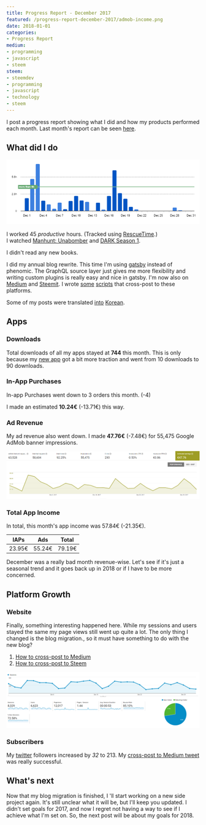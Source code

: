 ```yaml
---
title: Progress Report - December 2017
featured: /progress-report-december-2017/admob-income.png
date: 2018-01-01
categories:
- Progress Report
medium:
- programming
- javascript
- steem
steem:
- steemdev
- programming
- javascript
- technology
- steem
---
```


I post a progress report showing what I did and how my products performed each month.
Last month's report can be seen [here](/progress-report-november-2017).

## What did I do

[![Productive Hours in December 2017](./rescueTime.png)](./rescueTime.png)

I worked 45 _productive_ hours. (Tracked using [RescueTime](/redirects/rescuetime).)  
I watched [Manhunt: Unabomber](https://trakt.tv/shows/manhunt-unabomber/seasons/1) and [DARK Season 1](https://trakt.tv/shows/dark/seasons/1).

I didn't read any new books.  

I did my annual blog rewrite. This time I'm using [gatsby](https://www.gatsbyjs.org) instead of phenomic. The GraphQL source layer just gives me more flexibility and writing custom plugins is really easy and nice in gatsby.
I'm now also on [Medium](http://medium.com/@cmichel) and [Steemit](http://steemit.com/@cmichel). I wrote [some](/how-to-crosspost-to-medium) [scripts](/how-to-crosspost-to-steem) that cross-post to these platforms.

Some of my posts were translated [into](http://webframeworks.kr/tutorials/weplanet/react-native-progress-circle/) [Korean](http://webframeworks.kr/tutorials/weplanet/how-to-use-react-in-markdown/).

## Apps
### Downloads
Total downloads of all my apps stayed at **744** this month. This is only because my [new app](/released-my-fifth-react-native-app) got a bit more traction and went from 10 downloads to 90 downloads.

### In-App Purchases
In-app Purchases went down to 3 orders this month. (-4)

I made an estimated **10.24€** (-13.71€) this way.

### Ad Revenue
My ad revenue also went down. I made **47.76€** (-7.48€) for 55,475 Google AdMob banner impressions.  

[![App Income AdMob](./admob-income.png)](./admob-income.png)

### Total App Income
In total, this month's app income was 57.84€ (-21.35€).

IAPs | Ads | Total
--- | --- | ---
23.95€ | 55.24€ | 79.19€

December was a really bad month revenue-wise. Let's see if it's just a seasonal trend and it goes back up in 2018 or if I have to be more concerned.

## Platform Growth
### Website
Finally, something interesting happened here. While my sessions and users stayed the same my page views still went up quite a lot. The only thing I changed is the blog migration., so it must have something to do with the new blog?

1. [How to cross-post to Medium](/how-to-crosspost-to-medium)
1. [How to cross-post to Steem](/how-to-crosspost-to-steem)

[![Website Traffic](./website-traffic.png)](./website-traffic.png)

### Subscribers
My [twitter](https://twitter.com/cmichelio) followers increased by _32_ to 213. My [cross-post to Medium tweet](https://twitter.com/cmichelio/status/945481231872950272) was really successful.

## What's next
Now that my blog migration is finished, I 'll start working on a new side project again.
It's still unclear what it will be, but I'll keep you updated.
I didn't set goals for 2017, and now I regret not having a way to see if I achieve what I'm set on.
So, the next post will be about my goals for 2018.
